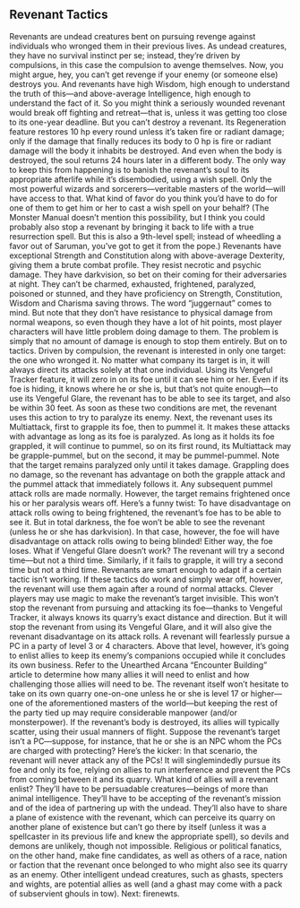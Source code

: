 ## Revenant Tactics

Revenants are undead creatures bent on pursuing revenge against individuals who wronged them in their previous lives. As undead creatures, they have no survival instinct per se; instead, they’re driven by compulsions, in this case the compulsion to avenge themselves.
Now, you might argue, hey, you can’t get revenge if your enemy (or someone else) destroys you. And revenants have high Wisdom, high enough to understand the truth of this—and above-average Intelligence, high enough to understand the fact of it. So you might think a seriously wounded revenant would break off fighting and retreat—that is, unless it was getting too close to its one-year deadline.
But you can’t destroy a revenant. Its Regeneration feature restores 10 hp every round unless it’s taken fire or radiant damage; only if the damage that finally reduces its body to 0 hp is fire or radiant damage will the body it inhabits be destroyed. And even when the body is destroyed, the soul returns 24 hours later in a different body.
The only way to keep this from happening is to banish the revenant’s soul to its appropriate afterlife while it’s disembodied, using a wish spell. Only the most powerful wizards and sorcerers—veritable masters of the world—will have access to that. What kind of favor do you think you’d have to do for one of them to get him or her to cast a wish spell on your behalf? (The Monster Manual doesn’t mention this possibility, but I think you could probably also stop a revenant by bringing it back to life with a true resurrection spell. But this is also a 9th-level spell; instead of wheedling a favor out of Saruman, you’ve got to get it from the pope.)
Revenants have exceptional Strength and Constitution along with above-average Dexterity, giving them a brute combat profile. They resist necrotic and psychic damage. They have darkvision, so bet on their coming for their adversaries at night. They can’t be charmed, exhausted, frightened, paralyzed, poisoned or stunned, and they have proficiency on Strength, Constitution, Wisdom and Charisma saving throws. The word “juggernaut” comes to mind. But note that they don’t have resistance to physical damage from normal weapons, so even though they have a lot of hit points, most player characters will have little problem doing damage to them. The problem is simply that no amount of damage is enough to stop them entirely.
But on to tactics. Driven by compulsion, the revenant is interested in only one target: the one who wronged it. No matter what company its target is in, it will always direct its attacks solely at that one individual. Using its Vengeful Tracker feature, it will zero in on its foe until it can see him or her. Even if its foe is hiding, it knows where he or she is, but that’s not quite enough—to use its Vengeful Glare, the revenant has to be able to see its target, and also be within 30 feet. As soon as these two conditions are met, the revenant uses this action to try to paralyze its enemy.
Next, the revenant uses its Multiattack, first to grapple its foe, then to pummel it. It makes these attacks with advantage as long as its foe is paralyzed. As long as it holds its foe grappled, it will continue to pummel, so on its first round, its Multiattack may be grapple-pummel, but on the second, it may be pummel-pummel.
Note that the target remains paralyzed only until it takes damage. Grappling does no damage, so the revenant has advantage on both the grapple attack and the pummel attack that immediately follows it. Any subsequent pummel attack rolls are made normally. However, the target remains frightened once his or her paralysis wears off.
Here’s a funny twist: To have disadvantage on attack rolls owing to being frightened, the revenant’s foe has to be able to see it. But in total darkness, the foe won’t be able to see the revenant (unless he or she has darkvision). In that case, however, the foe will have disadvantage on attack rolls owing to being blinded! Either way, the foe loses.
What if Vengeful Glare doesn’t work? The revenant will try a second time—but not a third time. Similarly, if it fails to grapple, it will try a second time but not a third time. Revenants are smart enough to adapt if a certain tactic isn’t working. If these tactics do work and simply wear off, however, the revenant will use them again after a round of normal attacks.
Clever players may use magic to make the revenant’s target invisible. This won’t stop the revenant from pursuing and attacking its foe—thanks to Vengeful Tracker, it always knows its quarry’s exact distance and direction. But it will stop the revenant from using its Vengeful Glare, and it will also give the revenant disadvantage on its attack rolls.
A revenant will fearlessly pursue a PC in a party of level 3 or 4 characters. Above that level, however, it’s going to enlist allies to keep its enemy’s companions occupied while it concludes its own business. Refer to the Unearthed Arcana “Encounter Building” article to determine how many allies it will need to enlist and how challenging those allies will need to be. The revenant itself won’t hesitate to take on its own quarry one-on-one unless he or she is level 17 or higher—one of the aforementioned masters of the world—but keeping the rest of the party tied up may require considerable manpower (and/or monsterpower). If the revenant’s body is destroyed, its allies will typically scatter, using their usual manners of flight.
Suppose the revenant’s target isn’t a PC—suppose, for instance, that he or she is an NPC whom the PCs are charged with protecting? Here’s the kicker: In that scenario, the revenant will never attack any of the PCs! It will singlemindedly pursue its foe and only its foe, relying on allies to run interference and prevent the PCs from coming between it and its quarry.
What kind of allies will a revenant enlist? They’ll have to be persuadable creatures—beings of more than animal intelligence. They’ll have to be accepting of the revenant’s mission and of the idea of partnering up with the undead. They’ll also have to share a plane of existence with the revenant, which can perceive its quarry on another plane of existence but can’t go there by itself (unless it was a spellcaster in its previous life and knew the appropriate spell), so devils and demons are unlikely, though not impossible. Religious or political fanatics, on the other hand, make fine candidates, as well as others of a race, nation or faction that the revenant once belonged to who might also see its quarry as an enemy. Other intelligent undead creatures, such as ghasts, specters and wights, are potential allies as well (and a ghast may come with a pack of subservient ghouls in tow).
Next: firenewts.
